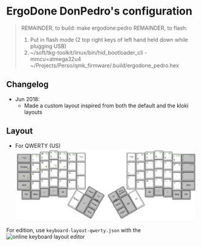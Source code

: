 # ErgoDone DonPedro's configuration

> REMAINDER, to build:
> make ergodone:pedro
> REMAINDER, to flash:
> 1. Put in flash mode (2 top right keys of left hand held down while plugging USB)
> 2. ~/soft/tkg-toolkit/linux/bin/hid_bootloader_cli -mmcu=atmega32u4 ~/Projects/Perso/qmk_firmware/.build/ergodone_pedro.hex

## Changelog

* Jun 2018:
  * Made a custom layout inspired from both the default and the kloki layouts

## Layout
* For QWERTY (US)
![QWERTY](https://github.com/lilorox/qmk_firmware/raw/ergo-don-pedro/keyboards/ergodone/keymaps/pedro2/keyboard-layout-qwerty.png)

For edition, use `keyboard-layout-qwerty.json` with the ![online keyboard layout editor](http://www.keyboard-layout-editor.com)
